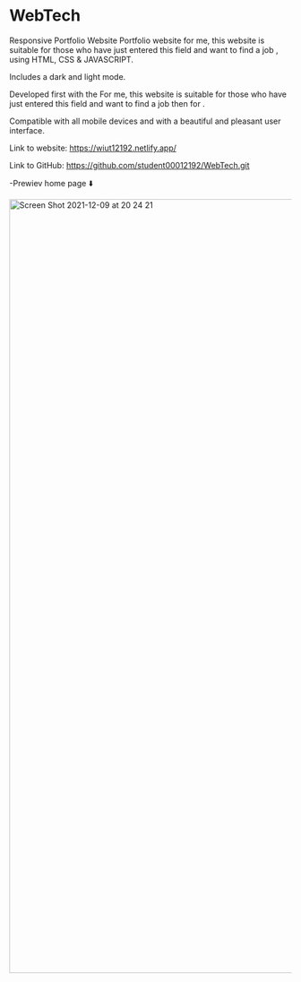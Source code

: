 # WebTech

Responsive Portfolio Website 
Portfolio website  for me, this website is suitable for those who have just entered this field and want to find a job , using HTML, CSS & JAVASCRIPT.

Includes a dark and light mode.

Developed first with the For me, this website is suitable for those who have just entered this field and want to find a job then for .

Compatible with all mobile devices and with a beautiful and pleasant user interface.

Link to website: https://wiut12192.netlify.app/

Link to GitHub: https://github.com/student00012192/WebTech.git

-Prewiev home page ⬇️

<img width="1382" alt="Screen Shot 2021-12-09 at 20 24 21" src="https://user-images.githubusercontent.com/93252443/145427134-29225e36-d812-4f56-8aa6-ab49ed7df350.png">

